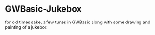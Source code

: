 # GWBasic-Jukebox
for old times sake, a few tunes in GWBasic along with some drawing and painting of a jukebox
